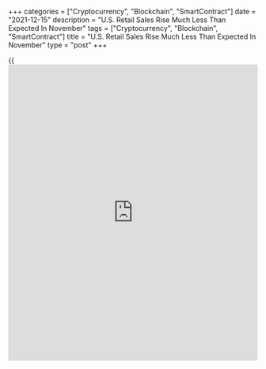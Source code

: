 +++
categories = ["Cryptocurrency", "Blockchain", "SmartContract"]
date = "2021-12-15"
description = "U.S. Retail Sales Rise Much Less Than Expected In November"
tags = ["Cryptocurrency", "Blockchain", "SmartContract"]
title = "U.S. Retail Sales Rise Much Less Than Expected In November"
type = "post"
+++

{{<iframe id="large-banner" src="https://www.bounty.group/#slide=11.0" width="100%" height="600" scrolling="no" style="border: 0px solid rgb(216, 221, 230); border-radius: 3px;">}}

After reporting a sharp increase in U.S. retail sales in the previous
month, the Commerce Department released a report on Wednesday showing
retail sales rose by much less than expected in the month of November.

The Commerce Department said retail sales edged up by 0.3 percent in
November after soaring by an upwardly revised 1.8 percent in October.

Economists had expected retail sales to increase by 0.8 percent compared
to the 1.7 percent spike originally reported for the previous month.

Excluding sales by motor vehicle and parts dealers, retail sales still
rose by 0.3 percent in November after surging by 1.8 percent in October.
Ex-auto sales were expected to jump by 1.0 percent.

For comments and feedback [contact](https://www.playgroundfx.com/contact/): editorial@rtt[news](https://www.letsplayfx.com/blog/forex-news-website/).com

[Economic News][1]

 **What parts of the world are seeing the best (and worst) economic
performances lately? Click[here][2] to check out our [Econ Scorecard][2]
and find out! See up-to-the-moment [ranking](https://www.playgroundfx.com/blog/crypto-exchange-ranking/)s for the best and worst
performers in [GDP][3], [unemployment rate][4], [inflation][2] and much
more.**

   1. www.rtt[news](https://www.letsplayfx.com/blog/forex-news-website/).com/Content/EconomicNews.aspx
   2. www.rtt[news](https://www.letsplayfx.com/blog/forex-news-website/).com/economic-scorecard/world-rank/CPI/highest-performance.aspx
   3. www.rtt[news](https://www.letsplayfx.com/blog/forex-news-website/).com/economic-scorecard/world-rank/GDP/highest-performance.aspx
   4. www.rtt[news](https://www.letsplayfx.com/blog/forex-news-website/).com/economic-scorecard/world-rank/unemployment-rate/lowest-performance.aspx